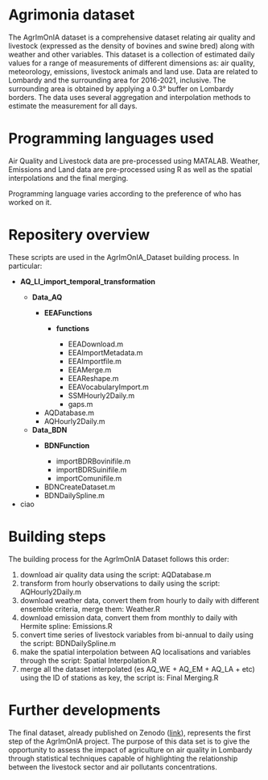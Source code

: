 # Agrimonia dataset

The AgrImOnIA dataset is a comprehensive dataset relating air quality and livestock (expressed as the density of bovines and swine bred) along with weather and other variables. This dataset is a collection of estimated daily values for a range of measurements of different dimensions as: air quality, meteorology, emissions, livestock animals and land use. Data are related to Lombardy and the surrounding area for 2016-2021, inclusive. The surrounding area is obtained by applying a 0.3° buffer on Lombardy borders. The data uses several aggregation and interpolation methods to estimate the measurement for all days. 

# Programming languages used

Air Quality and Livestock data are pre-processed using MATALAB. Weather, Emissions and Land data are pre-processed using R as well as the spatial interpolations and the final merging.

Programming language varies according to the preference of who has worked on it.

# Repositery overview

These scripts are used in the AgrImOnIA_Dataset building process. In particular:

<ul>
<li><b>AQ_LI_import_temporal_transformation</b></li><ul><li><b>Data_AQ</b></li><ul><li><b>EEAFunctions</b></li><ul><li><b>functions</b></li><ul><li>EEADownload.m</li><li>EEAImportMetadata.m</li><li>EEAImportfile.m</li><li>EEAMerge.m</li><li>EEAReshape.m</li><li>EEAVocabularyImport.m</li><li>SSMHourly2Daily.m</li><li>gaps.m</li></ul></ul><li>AQDatabase.m</li><li>AQHourly2Daily.m</li></ul><li><b>Data_BDN</b></li><ul><li><b>BDNFunction</b></li><ul><li>importBDRBovinifile.m</li><li>importBDRSuinifile.m</li><li>importComunifile.m</li></ul><li>BDNCreateDataset.m</li><li>BDNDailySpline.m</li></ul></ul>
<li>ciao</li>
</ul>

# Building steps

The building process for the AgrImOnIA Dataset follows this order:
1. download air quality data using the script: AQDatabase.m
2. transform from hourly observations to daily using the script: AQHourly2Daily.m
3. download weather data, convert them from hourly to daily with different ensemble criteria, merge them: Weather.R
4. download emission data, convert them from monthly to daily with Hermite spline: Emissions.R
5. convert time series of livestock variables from bi-annual to daily using the script: BDNDailySpline.m 
6. make the spatial interpolation between AQ localisations and variables through the script: Spatial Interpolation.R
7. merge all the dataset interpolated (es AQ_WE + AQ_EM + AQ_LA + etc) using the ID of stations as key, the script is: Final Merging.R

# Further developments

The final dataset, already published on Zenodo ([link](https://zenodo.org/record/6620530#.Y0mG0dfP0Q8)), represents the first step of the AgrImOnIA project. The purpose of this data set is to give the opportunity to assess the impact of agriculture on air quality in Lombardy through statistical techniques capable of highlighting the relationship between the livestock sector and air pollutants concentrations.
